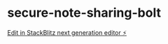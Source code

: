 # secure-note-sharing-bolt

[Edit in StackBlitz next generation editor ⚡️](https://stackblitz.com/~/github.com/jeevan-vj/secure-note-sharing-bolt)